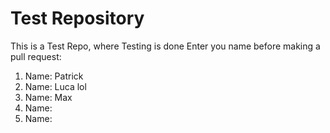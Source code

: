 # Test Repository
This is a Test Repo, where Testing is done
Enter you name before making a pull request:
1. Name: Patrick
2. Name: Luca lol
3. Name: Max
4. Name:
5. Name:

